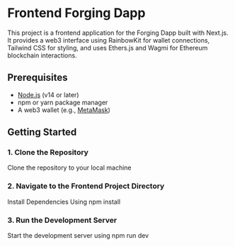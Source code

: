 # Frontend Forging Dapp

This project is a frontend application for the Forging Dapp built with Next.js. It provides a web3 interface using RainbowKit for wallet connections, Tailwind CSS for styling, and uses Ethers.js and Wagmi for Ethereum blockchain interactions.

## Prerequisites

- [Node.js](https://nodejs.org/) (v14 or later)
- npm or yarn package manager
- A web3 wallet (e.g., [MetaMask](https://metamask.io/))

## Getting Started

### 1. Clone the Repository

Clone the repository to your local machine

### 2. Navigate to the Frontend Project Directory

 Install Dependencies Using npm install
 
### 3. Run the Development Server

Start the development server using npm run dev


